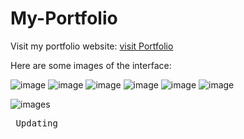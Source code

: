 # My-Portfolio
Visit my portfolio website: 
<a href="https://pranjultiwari.netlify.app/" target="_blank"> visit Portfolio </a>
  
Here are some images of the interface:

![image](https://user-images.githubusercontent.com/114832456/233389400-521b31e9-ecff-45b4-adcc-e9f2b3d7a8cd.png)
![image](https://user-images.githubusercontent.com/114832456/233389654-c4ae9efd-830f-4ccb-8b40-9051809aa146.png)
![image](https://user-images.githubusercontent.com/114832456/233389787-2094cc9b-86df-4e20-af4e-838d40da770c.png)
![image](https://user-images.githubusercontent.com/114832456/233389919-9dd4d51c-baee-4c85-9489-4e16b5481de3.png)
![image](https://user-images.githubusercontent.com/114832456/233390031-98224d9b-ea6e-4e3a-a8f0-d4394286a3e4.png)
![image](https://user-images.githubusercontent.com/114832456/233390145-32b331fe-8aec-4340-a3fa-7d7d33058eef.png)

![images](https://github.com/pranjultiwari/Portfolio-website/assets/114832456/4431c7f5-9a37-4e77-b2f0-d92aa0414fa6)

<pre> Updating </pre>
